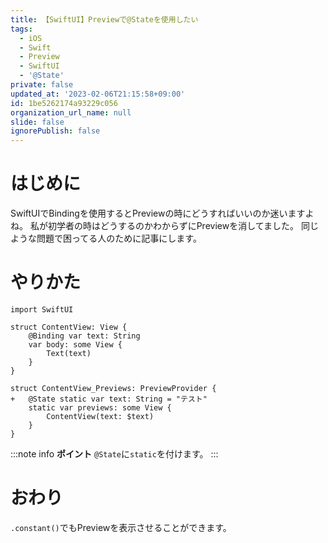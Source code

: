 ```yaml
---
title: 【SwiftUI】Previewで@Stateを使用したい
tags:
  - iOS
  - Swift
  - Preview
  - SwiftUI
  - '@State'
private: false
updated_at: '2023-02-06T21:15:58+09:00'
id: 1be5262174a93229c056
organization_url_name: null
slide: false
ignorePublish: false
---
```

# はじめに
SwiftUIでBindingを使用するとPreviewの時にどうすればいいのか迷いますよね。
私が初学者の時はどうするのかわからずにPreviewを消してました。
同じような問題で困ってる人のために記事にします。

# やりかた
```diff_swift:ContentView
import SwiftUI

struct ContentView: View {
    @Binding var text: String
    var body: some View {
        Text(text)
    }
}

struct ContentView_Previews: PreviewProvider {
+   @State static var text: String = "テスト"
    static var previews: some View {
        ContentView(text: $text)
    }
}
```

:::note info
**ポイント**
`@State`に`static`を付けます。
:::

# おわり
`.constant()`でもPreviewを表示させることができます。
